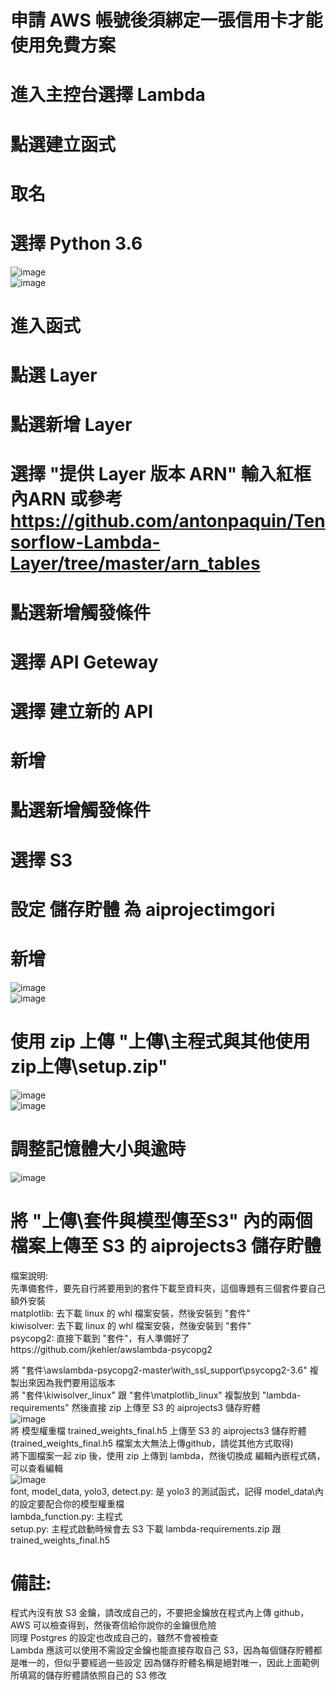 # 申請 AWS 帳號後須綁定一張信用卡才能使用免費方案  
  
# 進入主控台選擇 Lambda  
# 點選建立函式  
# 取名  
# 選擇 Python 3.6  
![image](https://github.com/broodkey/AITY01-G4/blob/master/Lambda/md_images/MD%201.png)  
![image](https://github.com/broodkey/AITY01-G4/blob/master/Lambda/md_images/MD%202.png)  
  
# 進入函式  
# 點選 Layer    
# 點選新增 Layer  
# 選擇 "提供 Layer 版本 ARN" 輸入紅框內ARN 或參考 https://github.com/antonpaquin/Tensorflow-Lambda-Layer/tree/master/arn_tables  
# 點選新增觸發條件  
# 選擇 API Geteway  
# 選擇 建立新的 API  
# 新增  
  
# 點選新增觸發條件  
# 選擇 S3  
# 設定 儲存貯體 為 aiprojectimgori  
# 新增  
![image](https://github.com/broodkey/AITY01-G4/blob/master/Lambda/md_images/MD%203.png)  
![image](https://github.com/broodkey/AITY01-G4/blob/master/Lambda/md_images/MD%204.png)  
  
# 使用 zip 上傳 "上傳\主程式與其他使用zip上傳\setup.zip"  
![image](https://github.com/broodkey/AITY01-G4/blob/master/Lambda/md_images/MD%206.png)  
![image](https://github.com/broodkey/AITY01-G4/blob/master/Lambda/md_images/MD%205.png)  
  
# 調整記憶體大小與逾時  
![image](https://github.com/broodkey/AITY01-G4/blob/master/Lambda/md_images/MD%207.png)  
  
# 將 "上傳\套件與模型傳至S3" 內的兩個檔案上傳至 S3 的 aiprojects3 儲存貯體
  
檔案說明:  
先準備套件，要先自行將要用到的套件下載至資料夾，這個專題有三個套件要自己額外安裝  
matplotlib: 去下載 linux 的 whl 檔案安裝，然後安裝到 "套件\"  
kiwisolver: 去下載 linux 的 whl 檔案安裝，然後安裝到 "套件\"  
psycopg2: 直接下載到 "套件\"，有人準備好了https://github.com/jkehler/awslambda-psycopg2  
  
將 "套件\awslambda-psycopg2-master\with_ssl_support\psycopg2-3.6" 複製出來因為我們要用這版本  
將 "套件\kiwisolver_linux\" 跟 "套件\matplotlib_linux\" 複製放到 "lambda-requirements\" 然後直接 zip 上傳至 S3 的 aiprojects3 儲存貯體  
![image](https://github.com/broodkey/AITY01-G4/blob/master/Lambda/md_images/MD%208.png)  
將 模型權重檔 trained_weights_final.h5 上傳至 S3 的 aiprojects3 儲存貯體  
(trained_weights_final.h5 檔案太大無法上傳github，請從其他方式取得)  
將下圖檔案一起 zip 後，使用 zip 上傳到 lambda，然後切換成 編輯內嵌程式碼，可以查看編輯  
![image](https://github.com/broodkey/AITY01-G4/blob/master/Lambda/md_images/MD%209.png)  
font\, model_data\, yolo3\, detect.py: 是 yolo3 的測試函式，記得 model_data\內的設定要配合你的模型權重檔  
lambda_function.py: 主程式  
setup.py: 主程式啟動時候會去 S3 下載 lambda-requirements.zip 跟 trained_weights_final.h5  

# 備註:
程式內沒有放 S3 金鑰，請改成自己的，不要把金鑰放在程式內上傳 github，AWS 可以檢查得到，然後寄信給你說你的金鑰很危險  
同理 Postgres 的設定也改成自己的，雖然不會被檢查  
Lambda 應該可以使用不需設定金鑰也能直接存取自己 S3，因為每個儲存貯體都是唯一的，但似乎要經過一些設定
因為儲存貯體名稱是絕對唯一，因此上面範例所填寫的儲存貯體請依照自己的 S3 修改
